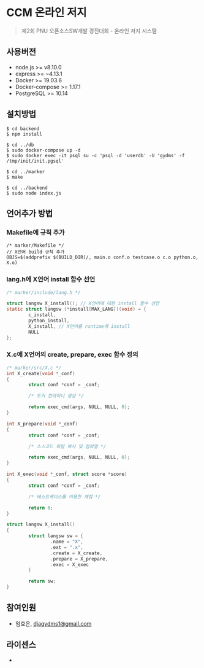 # CCM 온라인 저지

> 제2회 PNU 오픈소스SW개발 경진대회 - 온라인 저지 시스템

## 사용버전

* node.js >= v8.10.0
* express >= ~4.13.1
* Docker >= 19.03.6
* Docker-compose >= 1.17.1
* PostgreSQL >= 10.14

## 설치방법

```
$ cd backend
$ npm install

$ cd ../db
$ sudo docker-compose up -d
$ sudo docker exec -it psql su -c 'psql -d 'userdb' -U 'gydms' -f /tmp/init/init.pgsql'

$ cd ../marker 
$ make

$ cd ../backend
$ sudo node index.js
```

## 언어추가 방법

### Makefile에 규칙 추가
```
/* marker/Makefile */
// X언어 build 규칙 추가
OBJS=$(addprefix $(BUILD_DIR)/, main.o conf.o testcase.o c.o python.o, X.o)
```

### lang.h에 X언어 install 함수 선언
``` c
/* marker/include/lang.h */

struct langsw X_install(); // X언어에 대한 install 함수 선언
static struct langsw (*install[MAX_LANG])(void) = {
		c_install,
		python_install,
		X_install, // X언어를 runtime에 install
		NULL
};
```

### X.c에 X언어의 create, prepare, exec 함수 정의
``` c
/* marker/src/X.c */
int X_create(void *_conf)
{
		struct conf *conf = _conf;

		/* 도커 컨테이너 생성 */

		return exec_cmd(args, NULL, NULL, 0);
}

int X_prepare(void *_conf)
{
		struct conf *conf = _conf;

		/* 소스코드 파일 복사 및 컴파일 */

		return exec_cmd(args, NULL, NULL, 0);
}

int X_exec(void *_conf, struct score *score)
{
		struct conf *conf = _conf;

		/* 테스트케이스를 이용한 채점 */

		return 0;
}

struct langsw X_install()
{
		struct langsw sw = {
				.name = "X",
				.ext = ".x",
				.create = X_create,
				.prepare = X_prepare,
				.exec = X_exec
		}

		return sw;
}

```

## 참여인원 
* 엄효은, djagydms1@gmail.com

## 라이센스
* 
